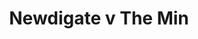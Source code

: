 ---
year: 1990
serialNumber: "0121" 
game: "Newdigate"
title: "Newdigate v The Min"
gameLocation: "Newdigate"
gameDate: "/1990"
shortReport: ""
result: ""
resultType: ""
type: "game"
---